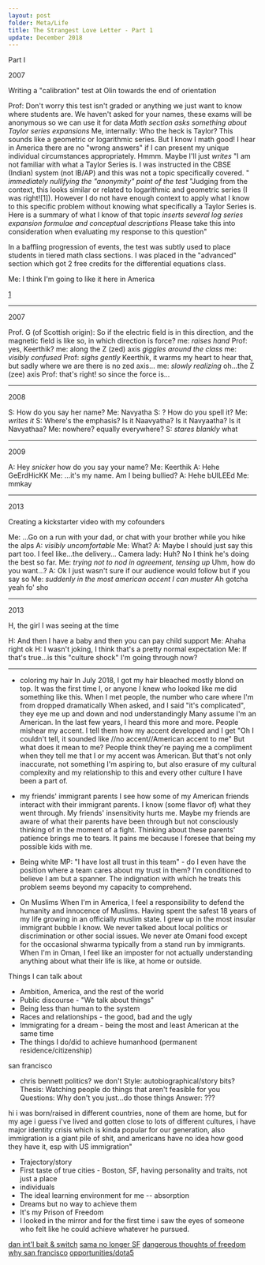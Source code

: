 ```yaml
---
layout: post
folder: Meta/Life
title: The Strangest Love Letter - Part 1
update: December 2018
---
```


Part I

<div class="hidden-notes">


2007

Writing a "calibration" test at Olin towards the end of orientation

Prof: Don't worry this test isn't graded or anything we just want to know where students are. We haven't asked for your names, these exams will be anonymous so we can use it for data
*Math section asks something about Taylor series expansions*
Me, internally: Who the heck is Taylor? This sounds like a geometric or logarithmic series. But I know I math good! I hear in America there are no "wrong answers" if I can present my unique individual circumstances appropriately. Hmmm. Maybe I'll just
*writes*
"I am not familiar with what a Taylor Series is. I was instructed in the CBSE (Indian) system (not IB/AP) and this was not a topic specifically covered. "
*immediately nullifying the "anonymity" point of the test*
"Judging from the context, this looks similar or related to logarithmic and geometric series (I was right![1]). However I do not have enough context to apply what I know to this specific problem without knowing what specifically a Taylor Series is. Here is a summary of what I know of that topic 
*inserts several log series expansion formulae and conceptual descriptions*
Please take this into consideration when evaluating my response to this question"

In a baffling progression of events, the test was subtly used to place students in tiered math class sections. I was placed in the "advanced" section which got 2 free credits for the differential equations class.

Me: I think I'm going to like it here in America

[1](https://en.wikipedia.org/wiki/Geometric_series#Geometric_power_series)

***

2007

Prof. G (of Scottish origin): So if the electric field is in this direction, and the magnetic field is like so, in which direction is force?
me: *raises hand*
Prof: yes, Keerthik?
me: along the Z (zed) axis
*giggles around the class*
me: *visibly confused*
Prof: *sighs gently* Keerthik, it warms my heart to hear that, but sadly where we are there is no zed axis...
me: *slowly realizing* oh...the Z (zee) axis
Prof: that's right! so since the force is...

***

2008

S: How do you say her name?
Me: Navyatha
S: ? How do you spell it?
Me: *writes it*
S: Where's the emphasis? Is it Naavyatha? Is it Navyaatha? Is it Navyathaa?
Me: nowhere? equally everywhere?
S: *stares blankly* what

***

2009

A: Hey *snicker* how do you say your name?
Me: Keerthik
A: Hehe GeErdHicKK
Me: ...it's my name. Am I being bullied?
A: Hehe bUlLEEd
Me: mmkay

***

2013

Creating a kickstarter video with my cofounders

Me: ...Go on a run with your dad, or chat with your brother while you hike the alps
A: *visibly uncomfortable*
Me: What?
A: Maybe I should just say this part too. I feel like...the delivery...
Camera lady: Huh? No I think he's doing the best so far.
Me: *trying not to nod in agreement, tensing up* Uhm, how do you want...?
A: Ok I just wasn't sure if our audience would follow but if you say so
Me: *suddenly in the most american accent I can muster* Ah gotcha yeah fo' sho

***

2013

H, the girl I was seeing at the time

H: And then I have a baby and then you can pay child support
Me: Ahaha right ok
H: I wasn't joking, I think that's a pretty normal expectation
Me: If that's true...is this "culture shock" I'm going through now?

***

- coloring my hair
In July 2018, I got my hair bleached mostly blond on top. 
It was the first time I, or anyone I knew who looked like me did something like this. 
When I met people, the number who care where I'm from dropped dramatically
When asked, and I said "it's complicated", they eye me up and down and nod understandingly
Many assume I'm an American. In the last few years, I heard this more and more.
People mishear my accent. I tell them how my accent developed and I get "Oh I couldn't tell, it sounded like //no accent//American accent to me"
But what does it mean to me? People think they're paying me a compliment when they tell me that I or my accent was American. But that's not only inaccurate, not something I'm aspiring to, but also erasure of my cultural complexity and my relationship to this and every other culture I have been a part of.

- my friends' immigrant parents
I see how some of my American friends interact with their immigrant parents. 
I know (some flavor of) what they went through. My friends' insensitivity hurts me. Maybe my friends are aware of what their parents have been through but not consciously thinking of in the moment of a fight. Thinking about these parents' patience brings me to tears.
It pains me because I foresee that being my possible kids with me.

- Being white
MP: "I have lost all trust in this team" - do I even have the position where a team cares about my trust in them? I'm conditioned to believe I am but a spanner.
The indignation with which he treats this problem seems beyond my capacity to comprehend.

- On Muslims
When I'm in America, I feel a responsibility to defend the humanity and innocence of Muslims. Having spent the safest 18 years of my life growing in an officially muslim state. I grew up in the most insular immigrant bubble I know. We never talked about local politics or discrimination or other social issues. We never ate Omani food except for the occasional shwarma typically from a stand run by immigrants. When I'm in Oman, I feel like an imposter for not actually understanding anything about what their life is like, at home or outside.

Things I can talk about
- Ambition, America, and the rest of the world
- Public discourse - "We talk about things"
- Being less than human to the system
- Races and relationships - the good, bad and the ugly
- Immigrating for a dream - being the most and least American at the same time
- The things I do/did to achieve humanhood (permanent residence/citizenship)

san francisco
- chris bennett
politics? we don't 
Style: autobiographical/story bits?
Thesis: Watching people do things that aren't feasible for you
Questions: Why don't you just...do those things
Answer: ???

hi i was born/raised in different countries, none of them are home, but for my age i guess i've lived and gotten close to lots of different cultures, i have major identity crisis which is kinda popular for our generation, also immigration is a giant pile of shit, and americans have no idea how good they have it, esp with US immigration"

- Trajectory/story
- First taste of true cities - Boston, SF, having personality and traits, not just a place
- individuals
- The ideal learning environment for me -- absorption
- Dreams but no way to achieve them
- It's my Prison of Freedom
- I looked in the mirror and for the first time i saw the eyes of someone who felt like he could achieve whatever he pursued.

[dan int'l bait & switch](https://themargins.substack.com/p/the-international-student-bait-and)
[sama no longer SF](https://twitter.com/sama/status/1096822724217827328)
[dangerous thoughts of freedom](http://oliverzheng.com/2018/how-to-quit-a-top-tier-tech-job/)
[why san francisco](https://bold.co/public/why-y-combinator-made-all-the-zvgxjl?t=tihkgug)
[opportunities/dota5](https://blog.openai.com/openai-five/)
</div>


